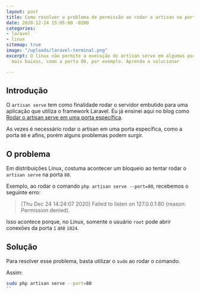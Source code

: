 ```yaml
---
layout: post
title: Como resolver o problema de permissão ao rodar o artisan na porta 80?
date: 2020-12-24 15:05:00 -0200
categories:
- laravel
- linux
sitemap: true
image: "/uploads/laravel-terminal.png"
excerpt: O linux não permite a execução do artisan serve em algumas portas com valores
  mais baixos, como a porta 80, por exemplo. Aprenda a solucionar

---
```

## Introdução

O `artisan serve` tem como finalidade rodar o servidor embutido para uma aplicação que utiliza o framework Laravel. Eu já ensinei aqui no blog como [Rodar o artisan serve em uma porta específica](/blog/2020/12/24/como-definir-a-porta-usada-no-php-artisan-serve).

As vezes é necessário rodar o artisan em uma porta específica, como a porta `80` e afins, porém alguns problemas podem surgir.

##  O problema

Em distribuições Linux, costuma acontecer um bloqueio ao tentar rodar o `artisan serve` na porta `80`. 

Exemplo, ao rodar o comando `php artisan serve --port=80`, recebemos o seguinte erro:

> [Thu Dec 24 14:24:07 2020] Failed to listen on 127.0.0.1:80 (reason: Permission denied).

Isso acontece porque, no Linux, somente o usuário `root` pode abrir conexões da porta `1` até `1024`.

## Solução

Para resolver esse problema, basta utilizar o `sudo` ao rodar o comando.

Assim:

```bash
sudo php artisan serve --port=80
``
